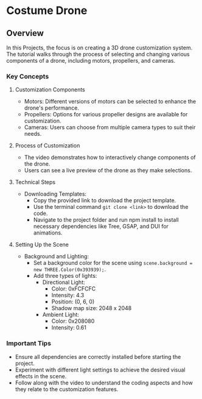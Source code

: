 # Costume Drone
## Overview
In this Projects, the focus is on creating a 3D drone customization system. The tutorial walks through the process of selecting and changing various components of a drone, including motors, propellers, and cameras.

### Key Concepts
1. Customization Components
    - Motors: Different versions of motors can be selected to enhance the drone's performance.
    - Propellers: Options for various propeller designs are available for customization.
    - Cameras: Users can choose from multiple camera types to suit their needs.

2. Process of Customization
    - The video demonstrates how to interactively change components of the drone.
    - Users can see a live preview of the drone as they make selections.

3. Technical Steps
    - Downloading Templates:
        - Copy the provided link to download the project template.
        - Use the terminal command `git clone <link>` to download the code.
        - Navigate to the project folder and run npm install to install necessary dependencies like Tree, GSAP, and DUI for animations.

4. Setting Up the Scene
    - Background and Lighting:
        - Set a background color for the scene using `scene.background = new THREE.Color(0x393939);`.
        - Add three types of lights:
            - Directional Light:
                - Color: 0xFCFCFC
                - Intensity: 4.3
                - Position: (0, 6, 0)
                - Shadow map size: 2048 x 2048
            - Ambient Light:
                - Color: 0x208080
                - Intensity: 0.61

### Important Tips
- Ensure all dependencies are correctly installed before starting the project.
- Experiment with different light settings to achieve the desired visual effects in the scene.
- Follow along with the video to understand the coding aspects and how they relate to the customization features.